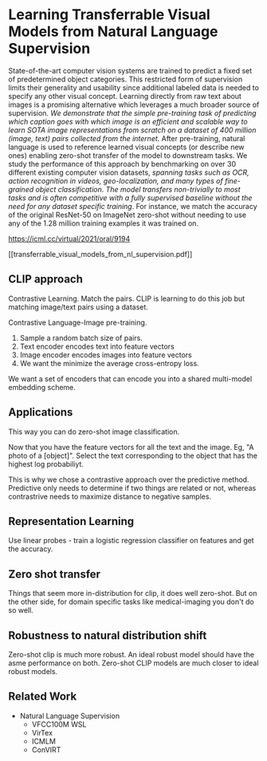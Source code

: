 # Learning Transferrable Visual Models from Natural Language Supervision

State-of-the-art computer vision systems are trained to predict a fixed set of predetermined object categories. This restricted form of supervision limits their generality and usability since additional labeled data is needed to specify any other visual concept. Learning directly from raw text about images is a promising alternative which leverages a much broader source of supervision. *We demonstrate that the simple pre-training task of predicting which caption goes with which image is an efficient and scalable way to learn SOTA image representations from scratch on a dataset of 400 million (image, text) pairs collected from the internet*. After pre-training, natural language is used to reference learned visual concepts (or describe new ones) enabling zero-shot transfer of the model to downstream tasks. We study the performance of this approach by benchmarking on over 30 different existing computer vision datasets, *spanning tasks such as OCR, action recognition in videos, geo-localization, and many types of fine-grained object classification*. *The model transfers non-trivially to most tasks and is often competitive with a fully supervised baseline without the need for any dataset specific training*. For instance, we match the accuracy of the original ResNet-50 on ImageNet zero-shot without needing to use any of the 1.28 million training examples it was trained on.

https://icml.cc/virtual/2021/oral/9194

[[transferrable_visual_models_from_nl_supervision.pdf]]

## CLIP approach

Contrastive Learning. Match the pairs. CLIP is learning to do this job but matching image/text pairs using a dataset.

Contrastive Language-Image pre-training.

1. Sample a random batch size of pairs.
2. Text encoder encodes text into feature vectors
3. Image encoder encodes images into feature vectors
4. We want the minimize the average cross-entropy loss.

We want a set of encoders that can encode you into a shared multi-model embedding scheme.

## Applications

This way you can do zero-shot image classification.

Now that you have the feature vectors for all the text and the image. Eg, "A photo of a [object]". Select the text corresponding to the object that has the highest log probabiliyt.

This is why we chose a contrastive approach over the predictive method. Predictive only needs to determine if two things are related or not, whereas contrastrive needs to maximize distance to negative samples.

## Representation Learning

Use linear probes - train a logistic regression classifier on features and get the accuracy.

## Zero shot transfer

Things that seem more in-distribution for clip, it does well zero-shot. But on the other side, for domain specific tasks like medical-imaging you don't do so well.

## Robustness to natural distribution shift

Zero-shot clip is much more robust. An ideal robust model should have the asme performance on both. Zero-shot CLIP models are much closer to ideal robust models.

## Related Work

- Natural Language Supervision
	- VFCC100M WSL
	- VirTex
	- ICMLM
	- ConVIRT
